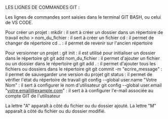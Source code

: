 LES LIGNES DE COMMANDES GIT :

Les lignes de commandes sont saisies dans le terminal GIT BASH, ou celui de VS CODE.

Pour créer un projet :
mkdir : il sert à créer un dossier dans un répertoire de travail
echo > nom_du_fichier : il sert à créer un fichier
cd : il permet de changer de répertoire
cd .. : il permet de revenir sur l'ancien répertoire

Pour versionner un projet :
git init : il est utilisé pour initialiser un dossier dans le répertoire git
git add nom_du_fichier : il permet d'ajouter un fichier ou un dossier dans le répertoire git
git add . : il permet d'ajouter tous les fichiers ou dossiers dans le répertoire git
git commit -m "ecrire_message" : il permet de sauvegarder une version du projet
git status : il permet de vérifier l'état du répertoire de travail
git config --global user.name "Votre Nom" : il sert à configurer le nom d'utilisateur
git config --global user.email "votre.email@example.com" : il sert à à configurer l'e-mail associée au compte GIT de l'utilisateur

La lettre "A" apparaît à côté du fichier ou du dossier ajouté.
La lettre "M" apparaît à côté du fichier ou du dossier modifié.
